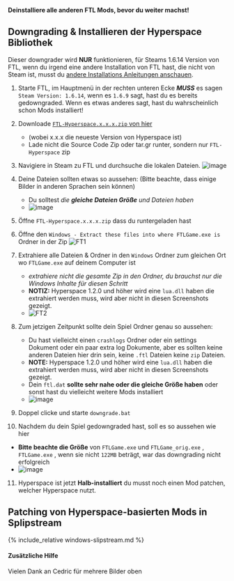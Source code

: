 **Deinstalliere alle anderen FTL Mods, bevor du weiter machst!**

## Downgrading & Installieren der Hyperspace Bibliothek

Dieser downgrader wird **NUR** funktionieren, für Steams 1.6.14 Version von FTL, wenn du irgend eine andere Installation von FTL hast, die nicht von Steam ist, musst du [andere Installations Anleitungen anschauen](/FTL-Hyperspace/install-guides/windows/).

1. Starte FTL, im Hauptmenü in der rechten unteren Ecke ***MUSS*** es sagen `Steam Version: 1.6.14`, wenn es `1.6.9` sagt, hast du es bereits gedowngraded. Wenn es etwas anderes sagt, hast du wahrscheinlich schon Mods installiert!
2. Downloade [`FTL-Hyperspace.x.x.x.zip` von hier](https://github.com/FTL-Hyperspace/FTL-Hyperspace/releases/latest)
   - (wobei x.x.x die neueste Version von Hyperspace ist)
   - Lade nicht die Source Code Zip oder tar.gr runter, sondern nur `FTL-Hyperspace` zip
3. Navigiere in Steam zu FTL und durchsuche die lokalen Dateien. ![image](https://user-images.githubusercontent.com/1423894/173640622-7c442fc2-89a2-418f-ba28-354568381263.png)
4. Deine Dateien sollten etwas so aussehen: (Bitte beachte, dass einige Bilder in anderen Sprachen sein können)
   - Du solltest *die __gleiche Dateien Größe__ und Dateien haben*
   - ![image](https://user-images.githubusercontent.com/1423894/173657085-225a9560-411e-4a20-b707-b836ba36e551.png)

5. Öffne `FTL-Hyperspace.x.x.x.zip` dass du runtergeladen hast
6. Öffne den `Windows - Extract these files into where FTLGame.exe is` 	Ordner in der Zip ![FT1](https://user-images.githubusercontent.com/1423894/173667147-1cc5f424-7d9b-455b-a5db-83c2b9aba2a4.png)

7. Extrahiere alle Dateien & Ordner in den `Windows` Ordner zum gleichen Ort wo `FTLGame.exe` auf deinem Computer ist
   - *extrahiere nicht die gesamte Zip in den Ordner, du brauchst nur die Windows Inhalte für diesen Schritt*
   - **NOTIZ:** Hyperspace 1.2.0 und höher wird eine `lua.dll` haben die extrahiert werden muss, wird aber nicht in diesen Screenshots gezeigt.
   - ![FT2](https://user-images.githubusercontent.com/1423894/173667301-421fb58e-57c8-43e9-8339-7a01490fd18a.png)

8. Zum jetzigen Zeitpunkt sollte dein Spiel Ordner genau so aussehen:
   - Du hast vielleicht einen `crashlogs` Ordner oder ein settings Dokument oder ein paar extra log Dokumente, aber es sollten keine anderen Dateien hier drin sein, keine `.ftl` Dateien keine `zip` Dateien.
   - **NOTE:** Hyperspace 1.2.0 und höher wird eine `lua.dll` haben die extrahiert werden muss, wird aber nicht in diesen Screenshots gezeigt.
   - Dein `ftl.dat` **sollte sehr nahe oder die gleiche Größe haben** oder sonst hast du vielleicht weitere Mods installiert
   - ![image](https://user-images.githubusercontent.com/1423894/173661274-86382f69-9141-4ff9-a23f-f7cbd0c8aec0.png)
9. Doppel clicke und starte `downgrade.bat`
10. Nachdem du dein Spiel gedowngraded hast, soll es so aussehen wie hier
   - **Bitte beachte die Größe** von `FTLGame.exe` und `FTLGame_orig.exe` , `FTLGame.exe` , wenn sie nicht `122MB` beträgt, war das downgrading nicht erfolgreich
   - ![image](https://user-images.githubusercontent.com/1423894/173661659-51d293fa-7f33-4292-8a13-80b7050e5e9d.png)
11. Hyperspace ist jetzt **Halb-installiert** du musst noch einen Mod patchen, welcher Hyperspace nutzt.

## Patching von Hyperspace-basierten Mods in Splipstream
{% include_relative windows-slipstream.md %}

#### Zusätzliche Hilfe
Vielen Dank an Cedric für mehrere Bilder oben


